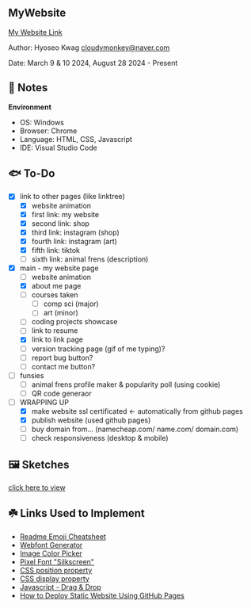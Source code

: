 MyWebsite
------------

[My Website Link](https://rejiha.github.io/MyWebsite/)

Author: Hyoseo Kwag [cloudymonkey@naver.com](mailto:cloudymonkey@naver.com)

Date: March 9 & 10 2024, August 28 2024 - Present


## :rotating_light: Notes

**Environment**
* OS: Windows
* Browser: Chrome
* Language: HTML, CSS, Javascript
* IDE: Visual Studio Code


## :fish: To-Do
- [x] link to other pages (like linktree)
    - [x] website animation
    - [x] first link: my website
    - [x] second link: shop
    - [x] third link: instagram (shop)
    - [x] fourth link: instagram (art)
    - [x] fifth link: tiktok
    - [ ] sixth link: animal frens (description)
- [x] main - my website page
    - [ ] website animation
    - [x] about me page
    - [ ] courses taken
        - [ ] comp sci (major)
        - [ ] art (minor)
    - [ ] coding projects showcase
    - [ ] link to resume
    - [x] link to link page
    - [ ] version tracking page (gif of me typing)?
    - [ ] report bug button?
    - [ ] contact me button?
- [ ] funsies
    - [ ] animal frens profile maker & popularity poll (using cookie)
    - [ ] QR code generaor
- [ ] WRAPPING UP
    - [x] make website ssl certificated <- automatically from github pages
    - [x] publish website (used github pages)
    - [ ] buy domain from... (namecheap.com/ name.com/ domain.com)
    - [ ] check responsiveness (desktop & mobile)

## :framed_picture: Sketches
<!-- <details>
    <summary>main link page</summary>
    ![img1](https://github.com/REJIHA/MyWebsite/blob/0.1/public_html/resources/img/readme_img/main_link%20page%201.png?raw=true)
</details> -->
[click here to view](https://github.com/REJIHA/MyWebsite/tree/0.1/public_html/resources/img/readme_img)

## :shamrock: Links Used to Implement
* [Readme Emoji Cheatsheet](https://github.com/ikatyang/emoji-cheat-sheet/blob/master/README.md)
* [Webfont Generator](https://www.fontsquirrel.com/tools/webfont-generator)
* [Image Color Picker](https://imagecolorpicker.com/)
* [Pixel Font "Silkscreen"](https://www.dafont.com/silkscreen.font)
* [CSS position property](https://developer.mozilla.org/en-US/docs/Web/CSS/position)
* [CSS display property](https://developer.mozilla.org/en-US/docs/Web/CSS/display)
* [Javascript - Drag & Drop](https://youtu.be/ymDjvycjgUM?si=UZUC14YY_Eu5hWJp)
* [How to Deploy Static Website Using GitHub Pages](https://medium.com/flycode/how-to-deploy-a-static-website-for-free-using-github-pages-8eddc194853b)

<!-- * Below are links I didn't end up using...
* [Let's Encrypt](https://letsencrypt.org/) free SSL site
* [Google Pages](https://cloud.google.com/storage/docs/hosting-static-website) free static web hosting from Google
* [AWS](https://aws.amazon.com/getting-started/hands-on/host-static-website/) free static web hosting from Amazon
-->
